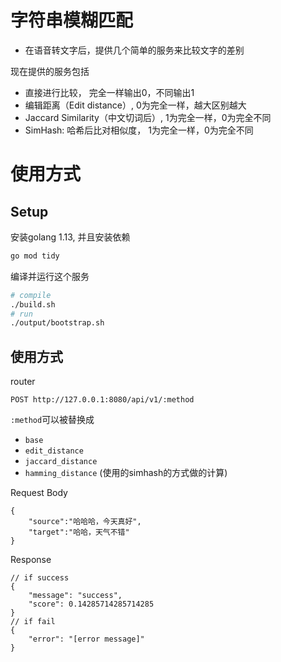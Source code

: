 # 字符串模糊匹配
* 在语音转文字后，提供几个简单的服务来比较文字的差别

现在提供的服务包括
* 直接进行比较， 完全一样输出0，不同输出1
* 编辑距离（Edit distance）, 0为完全一样，越大区别越大
* Jaccard Similarity（中文切词后）, 1为完全一样，0为完全不同
* SimHash: 哈希后比对相似度， 1为完全一样，0为完全不同

# 使用方式
## Setup
安装golang 1.13, 并且安装依赖
```bash
go mod tidy
```
编译并运行这个服务
```bash
# compile
./build.sh 
# run
./output/bootstrap.sh 
```

## 使用方式
router

`POST http://127.0.0.1:8080/api/v1/:method`

`:method`可以被替换成
* `base`
* `edit_distance`
* `jaccard_distance`
* `hamming_distance` (使用的simhash的方式做的计算)

Request Body
```
{
    "source":"哈哈哈，今天真好",
    "target":"哈哈，天气不错"
}
```
Response
```
// if success
{
    "message": "success",
    "score": 0.14285714285714285
}
// if fail
{
    "error": "[error message]"
}
```
